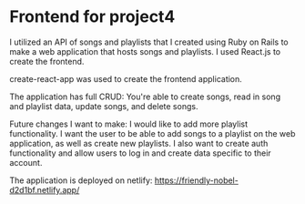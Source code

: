 # Frontend for project4

I utilized an API of songs and playlists that I created using Ruby on Rails to make a web application that hosts songs and playlists. I used React.js to create the frontend. 

create-react-app was used to create the frontend application. 

The application has full CRUD: You're able to create songs, read in song and playlist data, update songs, and delete songs.

Future changes I want to make: I would like to add more playlist functionality. I want the user to be able to add songs to a playlist on the web application, as well as create new playlists. I also want to create auth functionality and allow users to log in and create data specific to their account.


The application is deployed on netlify: https://friendly-nobel-d2d1bf.netlify.app/
